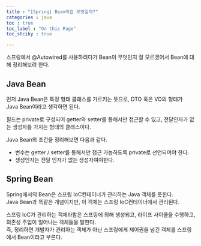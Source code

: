 ```yaml
---
title : "[Spring] Bean이란 무엇일까?"
categories : java
toc : true
toc_label : "On this Page"
toc_stciky : true

---
```

스프링에서 @Autowired를 사용하려다가 Bean이 무엇인지 잘 모르겠어서 Bean에 대해 정리해보려 한다.

## Java Bean
먼저 Java Bean은 특정 형태 클래스를 가르키는 뜻으로, DTO 혹은 VO의 형태가 Java Bean이라고 생각하면 된다.        

필드는 private로 구성되어 getter와 setter를 통해서만 접근할 수 있고, 전달인자가 없는 생성자를 가지는 형태의 클래스이다.

Java Bean의 조건을 정리해보면 다음과 같다. 
- 변수는 getter / setter를 통해서만 접근 가능하도록 private로 선언되어야 한다.
- 생성인자는 전달 인자가 없는 생성자여야한다.

## Spring Bean
Spring에서의 Bean은 스프링 IoC컨테이너가 관리하는 Java 객체를 뜻한다.       
Java Bean과 똑같은 개념이지만, 이 객체는 스프링 IoC컨테이너에서 관리된다. 

스프링 IoC가 관리하는 객체라함은 스프링에 의해 생성되고, 라이프 사이클을 수행하고, 의존성 주입이 일어나는 객체들을 말한다.     
즉, 정리하면 개발자가 관리하는 객체가 아닌 스프링에게 제어권을 넘긴 객체를 스프링에서 Bean이라고 부른다.   


